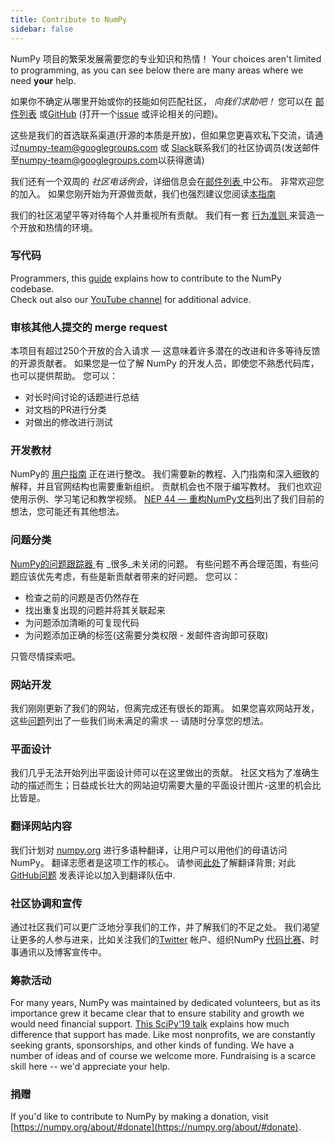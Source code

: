 ```yaml
---
title: Contribute to NumPy
sidebar: false
---
```


NumPy 项目的繁荣发展需要您的专业知识和热情！ Your choices aren't limited to programming, as you can see below there are many areas where we need **your** help.

如果你不确定从哪里开始或你的技能如何匹配社区， _向我们求助吧！_ 您可以在 [邮件列表](https://mail.python.org/mailman/listinfo/numpy-discussion) 或[GitHub](http://github.com/numpy/numpy) (打开一个[issue](https://github.com/numpy/numpy/issues) 或评论相关的问题)。

这些是我们的首选联系渠道(开源的本质是开放)，但如果您更喜欢私下交流，请通过<numpy-team@googlegroups.com> 或 [Slack](https://numpy-team.slack.com)联系我们的社区协调员(发送邮件至<numpy-team@googlegroups.com>以获得邀请)

我们还有一个双周的 _社区电话例会_，详细信息会在[邮件列表 ](https://mail.python.org/mailman/listinfo/numpy-discussion)中公布。 非常欢迎您的加入。 如果您刚开始为开源做贡献，我们也强烈建议您阅读[本指南](https://opensource.guide/how-to-contribute/)

我们的社区渴望平等对待每个人并重视所有贡献。 我们有一套 [行为准则 ](/code-of-conduct)来营造一个开放和热情的环境。

### 写代码

Programmers, this [guide](https://numpy.org/devdocs/dev/index.html#development-process-summary) explains how to contribute to the NumPy codebase. <br>Check out also our [YouTube channel](https://www.youtube.com/playlist?list=PLCK6zCrcN3GXBUUzDr9L4__LnXZVtaIzS) for additional advice.

### 审核其他人提交的 merge request
本项目有超过250个开放的合入请求 — 这意味着许多潜在的改进和许多等待反馈的开源贡献者。 如果您是一位了解 NumPy 的开发人员，即使您不熟悉代码库，也可以提供帮助。 您可以：
* 对长时间讨论的话题进行总结
* 对文档的PR进行分类
* 对做出的修改进行测试

### 开发教材

NumPy的 [用户指南](https://numpy.org/devdocs) 正在进行整改。 我们需要新的教程、入门指南和深入细致的解释，并且官网结构也需要重新组织。 贡献机会也不限于编写教材。 我们也欢迎使用示例、学习笔记和教学视频。 [NEP 44 — 重构NumPy文档](https://numpy.org/neps/nep-0044-restructuring-numpy-docs.html)列出了我们目前的想法，您可能还有其他想法。

### 问题分类

[NumPy的问题跟踪器 ](https://github.com/numpy/numpy/issues)有 _很多_未关闭的问题。 有些问题不再合理范围，有些问题应该优先考虑，有些是新贡献者带来的好问题。  您可以：

* 检查之前的问题是否仍然存在
* 找出重复出现的问题并将其关联起来
* 为问题添加清晰的可复现代码
* 为问题添加正确的标签(这需要分类权限 - 发邮件咨询即可获取)

只管尽情探索吧。

### 网站开发

我们刚刚更新了我们的网站，但离完成还有很长的距离。 如果您喜欢网站开发，这些[问题](https://github.com/numpy/numpy.org/issues?q=is%3Aissue+is%3Aopen+label%3Adesign)列出了一些我们尚未满足的需求 -- 请随时分享您的想法。

### 平面设计

我们几乎无法开始列出平面设计师可以在这里做出的贡献。 社区文档为了准确生动的描述而生；日益成长壮大的网站迫切需要大量的平面设计图片-这里的机会比比皆是。

### 翻译网站内容

我们计划对 [numpy.org](https://numpy.org) 进行多语种翻译，让用户可以用他们的母语访问 NumPy。 翻译志愿者是这项工作的核心。  请参阅[此处](https://numpy.org/neps/nep-0028-website-redesign.html#translation-multilingual-i18n)了解翻译背景; 对此 [GitHub问题](https://github.com/numpy/numpy.org/issues/55) 发表评论以加入到翻译队伍中.

### 社区协调和宣传

通过社区我们可以更广泛地分享我们的工作，并了解我们的不足之处。 我们渴望让更多的人参与进来，比如关注我们的[Twitter](https://twitter.com/numpy_team) 帐户、组织NumPy [代码比赛](https://scisprints.github.io/)、时事通讯以及博客宣传中。

### 筹款活动

For many years, NumPy was maintained by dedicated volunteers, but as its importance grew it became clear that to ensure stability and growth we would need financial support. [This SciPy'19 talk](https://www.youtube.com/watch?v=dBTJD_FDVjU) explains how much difference that support has made. Like most nonprofits, we are constantly seeking grants, sponsorships, and other kinds of funding. We have a number of ideas and of course we welcome more. Fundraising is a scarce skill here -- we'd appreciate your help.

### 捐赠

If you'd like to contribute to NumPy by making a donation, visit [https://numpy.org/about/#donate](https://numpy.org/about/#donate).


